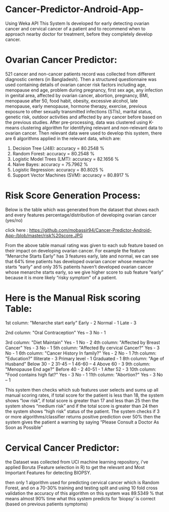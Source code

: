 # Cancer-Predictor-Android-App-
Using Weka API This System Is developed for early detecting ovarian cancer and cervical cancer of a patient and to recommend when to approach nearby doctor for treatment, before they completely develop cancer.

# Ovarian Cancer Predictor:

521 cancer and non-cancer patients record was collected from different diagnostic centers (in Bangladesh). Then a structured questionnaire was used containing details of ovarian cancer risk factors including age, menopause end age, problem during pregnancy, first sex age, any infection in genital area, affected by ovarian cancer, abortion, pregnancy, BMI, menopause after 50, food habit, obesity, excessive alcohol, late menopause, early menopause, hormone therapy, exercise, previous exposure to other sexually transmitted infections (STIs), marital status, genetic risk, outdoor activities and affected by any cancer before based on the previous studies. After pre-processing, data was clustered using K-means clustering algorithm for identifying relevant and non-relevant data to ovarian cancer. Then relevant data were used to develop this system, there are 6 algorithms applied in the relevant data, which are:

1. Decision Tree (J48):  accuracy = 80.2548 %
2. Random Forest:  accuracy = 80.2548 %
3. Logistic Model Trees (LMT):  accuracy = 82.1656 %
4. Naïve Bayes:  accuracy = 75.7962 %
5. Logistic Regression:  accuracy = 80.8025 %
6. Support Vector Machines (SVM):  accuracy = 80.8917 %

# Risk Score Generation Process: 

Below is the table which was generated from the dataset that shows each and every features percentage/distribution of developing ovarian cancer (yes/no)
 
click here : https://github.com/mobassir94/Cancer-Predictor-Android-App-/blob/master/risk%20score.JPG


From the above table manual rating was given to each sub feature based on their impact on developing ovarian cancer.
For example  the feature “Menarche Starts Early” has 3 features early, late and normal, we can see that 64% time patients has developed ovarian cancer whose menarche starts “early” and only 35% patients haven’t developed ovarian cancer whose menarche starts early, so we give higher score to sub feature “early” because it is more likely “risky symptom” of a patient.

# Here is the Manual Risk scoring Table:
1st column: "Menarche start early" 
                       Early - 2
                       Normal - 1
                        Late - 3

2nd column: "Oral Contraception" 
                        Yes – 3 
                        No - 1 

3rd column: "Diet Maintain" 
                        Yes - 1
                         No - 2
4th column: "Affected by Breast Cancer" 
                         Yes - 3
                          No - 1
5th column: "Affected By cervical Cancer?" 
                         Yes - 3 
                          No - 1
6th column: "Cancer History In family?" 
                          Yes - 2
                          No - 1
7th column: "Education?"
                       Illiterate - 3
                       Primary level - 1
                       Graduated - 1
 8th column: "Age of Husband" 
                          Below 30 - 2
                           31-45 – 1 
                          46-60 – 4 
                       Above 60 - 3
9th column: "Menopause End age?" 
                       Before 40 - 2
                       40-51 - 1
                      After 52 - 3
10th column: "Food contains high fat?"
                         Yes - 3
                         No - 1
 11th column: "Abortion?" 
                        Yes - 3
                         No – 1

This system then checks which sub features user selects and sums up all manual scoring rates, if total score for the patient is less than 18, the system shows “low risk”, if total score is greater than 17 and less than 25 then the system shows “medium risk” and if the total score is greater than 24 then the system shows “high risk” status of the patient. 
The system checks if 3 or more algorithms/classifier returns positive prediction over 50% then the system gives the patient a warning by saying “Please Consult a Doctor As Soon as Possible”



# Cervical Cancer Predictor:

the Dataset was collected from UCI machine learning repository, i've applied Boruta (Feature selection in R) to get the relevant and Most Important Features for detecting BIOPSY.

then only 1 algorithm used for predicting cervical cancer which is Random Forest, and on a 70-30% training and testing split and using 10 fold cross validation the accuracy of this algorithm on this system was 89.5349 % that means almost 90% time what this system predicts for ‘biopsy’ is correct (based on previous patients symptoms)







